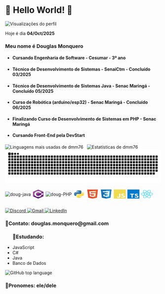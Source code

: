 <h1>🚀 Hello World! 🥇</h1>
<p align="left">
  <img src="https://komarev.com/ghpvc/?username=dmm76&label=Profile%20views&color=0e75b6&style=flat" alt="Visualizações do perfil" />
</p>

<!-- DATE_PLACEHOLDER -->
Hoje é dia **04/Oct/2025**
<!-- END_DATE_PLACEHOLDER -->

<div>
  <h3>Meu nome é Douglas Monquero</h3>
  <ul>
    <li><h4>Cursando Engenharia de Software - Cesumar - 3º ano</h4></li>
    <li><h4>Técnico de Desenvolvimento de Sistemas - SenaiCtm - Concluído 03/2025</h4></li>    
    <li><h4>Técnico de Desenvolvimento de Sistemas Java - Senac Maringá - Concluído 05/2025</h4></li>
    <li><h4>Curso de Robótica (arduino/esp32) - Senac Maringá - Concluído 06/2025</h4></li>
    <li><h4>Finalizando Curso de Desenvolvimento de Sistemas em PHP - Senac Maringá</h4></li>
    <li><h4>Cursando Front-End pela DevStart</h4></li>
  </ul>
</div>

<div>
  <!-- AUMENTE O CACHE PARA EVITAR RATE LIMIT -->
  <img
    align="center"
    src="https://github-readme-stats.vercel.app/api/top-langs?username=dmm76&layout=compact&bg_color=d9d9d9&border_color=ffffff&text_color=000000&title_color=000000&size_weight=0&count_weight=1&cache_seconds=86400"
    alt="Linguagens mais usadas de dmm76"
    height="150"
  />
  &nbsp;
  <img
    align="center"
    src="https://github-readme-stats.vercel.app/api?username=dmm76&bg_color=d9d9d9&border_color=ffffff&text_color=000000&title_color=000000&cache_seconds=86400"
    alt="Estatísticas de dmm76"
    height="150"
  />
</div>

<picture>
  <source media="(prefers-color-scheme: dark)" srcset="https://raw.githubusercontent.com/platane/snk/output/github-contribution-grid-snake-dark.svg" />
  <source media="(prefers-color-scheme: light)" srcset="https://raw.githubusercontent.com/platane/snk/output/github-contribution-grid-snake.svg" />
  <img alt="Animação da grade de contribuições do GitHub" src="https://raw.githubusercontent.com/platane/snk/output/github-contribution-grid-snake.svg" />
</picture>

<div style="display: inline_block"><br>
  <img align="center" alt="doug-java" height="50" width="60" src="https://cdn.jsdelivr.net/gh/devicons/devicon@latest/icons/java/java-original-wordmark.svg" />
  <img align="center" alt="doug-Csharp" height="30" width="40" src="https://raw.githubusercontent.com/devicons/devicon/master/icons/csharp/csharp-original.svg" />
  <img align="center" alt="doug-PHP" height="30" width="40" src="https://cdn.jsdelivr.net/gh/devicons/devicon@latest/icons/php/php-original.svg" />
  <img align="center" alt="doug-Python" height="30" width="40" src="https://raw.githubusercontent.com/devicons/devicon/master/icons/python/python-original.svg" />
  <img align="center" alt="doug-HTML" height="30" width="40" src="https://raw.githubusercontent.com/devicons/devicon/master/icons/html5/html5-original.svg" />
  <img align="center" alt="doug-CSS" height="30" width="40" src="https://raw.githubusercontent.com/devicons/devicon/master/icons/css3/css3-original.svg" />  
  <img align="center" alt="doug-Js" height="30" width="40" src="https://raw.githubusercontent.com/devicons/devicon/master/icons/javascript/javascript-plain.svg" />
  <img align="center" alt="doug-Ts" height="30" width="40" src="https://raw.githubusercontent.com/devicons/devicon/master/icons/typescript/typescript-plain.svg" />
  <img align="center" alt="doug-React" height="30" width="40" src="https://raw.githubusercontent.com/devicons/devicon/master/icons/react/react-original.svg" />  
</div>

##

<div>
  <a href="https://discord.gg/dmm76" target="_blank">
    <img src="https://img.shields.io/badge/Discord-7289DA?style=for-the-badge&logo=discord&logoColor=white" alt="Discord" />
  </a>
  <a href="mailto:douglas.monquero@gmail.com" target="_blank">
    <img src="https://img.shields.io/badge/-Gmail-%23333?style=for-the-badge&logo=gmail&logoColor=white" alt="Gmail" />
  </a>
  <a href="https://www.linkedin.com/in/douglas-monquero" target="_blank">
    <img src="https://img.shields.io/badge/-LinkedIn-%230077B5?style=for-the-badge&logo=linkedin&logoColor=white" alt="LinkedIn" />
  </a>
</div>

<h3>🧾Contato: douglas.monquero@gmail.com</h3>
<ul>
  <h3>📘Estudando:</h3>
  <li>JavaScript</li>
  <li>C#</li>
  <li>Java</li>
  <li>Banco de Dados</li>
</ul>

![GitHub top language](https://img.shields.io/github/languages/top/dmm76/teste-unitario)

<h3>👦Pronomes: ele/dele</h3>

